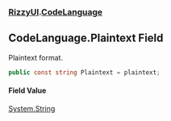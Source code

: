 ### [RizzyUI](RizzyUI 'RizzyUI').[CodeLanguage](RizzyUI.CodeLanguage 'RizzyUI.CodeLanguage')

## CodeLanguage.Plaintext Field

Plaintext format.

```csharp
public const string Plaintext = plaintext;
```

#### Field Value
[System.String](https://docs.microsoft.com/en-us/dotnet/api/System.String 'System.String')